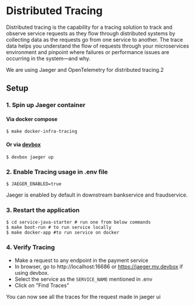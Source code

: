 # Distributed Tracing

Distributed tracing is the capability for a tracing solution to track and observe service requests as they flow through
distributed systems by collecting data as the requests go from one service to another. The trace data helps you 
understand the flow of requests through your microservices environment and pinpoint where failures or performance 
issues are occurring in the system—and why.

We are using Jaeger and OpenTelemetry for distributed tracing.2

## Setup
### 1. Spin up Jaeger container
#### Via docker compose
```shell
$ make docker-infra-tracing
```
#### Or via [devbox](devbox.md)
```shell
$ devbox jaeger up
```

### 2. Enable Tracing usage in .env file
```shell
$ JAEGER_ENABLED=true
```
Jaeger is enabled by default in downstream bankservice and fraudservice.
### 3. Restart the application
```shell
$ cd service-java-starter # run one from below commands
$ make boot-run # to run service locally
$ make docker-app #to run service on docker
```

### 4. Verify Tracing
* Make a request to any endpoint in the payment service
* In browser, go to http://localhost:16686 or https://jaeger.my.devbox if using devbox.
* Select the service as the `SERVICE_NAME` mentioned in .env
* Click on "Find Traces"

You can now see all the traces for the request made in jaeger ui